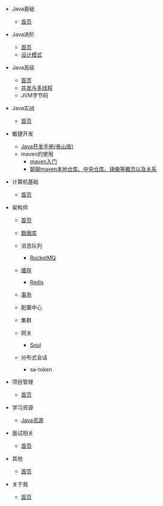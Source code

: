 * Java基础
  * [首页](docs/java-base/README.md)

* Java进阶
  * [首页](docs/java-advanced/README.md)
  * [设计模式](docs/java-advanced/design-patterns/README.md)
  
* Java高级
  * [首页](docs/java-senior/README.md)
  * [并发与多线程](docs/java-senior/Concurrent/README.md)
  * JVM字节码

* Java实战
  * [首页](docs/java-application/README.md)

* 敏捷开发
    * [Java开发手册(泰山版)](docs/agile-development/Java开发手册(泰山版))
    * maven的使用
        * [maven入门](docs/agile-development/maven/maven入门.md)
        * [聊聊maven本地仓库、中央仓库、镜像等概念以及关系](docs/agile-development/maven/聊聊maven本地仓库、中央仓库、镜像等概念以及关系.md)

* 计算机基础
  * [首页](docs/computer-basics/README.md)

* 架构师
  * [首页](docs/architect/README.md)
  * [数据库](docs/architect/DataBase/README.md)

  * 消息队列
    * [RocketMQ](docs/architect/MessageQueuing/RocketMQ/README.md)
  * [缓存](docs/architect/Cache/README.md)
    * [Redis](docs/architect/Cache/Redis/README.md)
  * [事务](docs/architect/Transaction/README.md)
  * 配置中心
  * 集群
  * 网关
    * [Soul](https://dromara.org/zh/projects/)
  * 分布式会话
    * sa-token
* 项目管理
  * [首页](docs/project-management/README.md)

* 学习资源
  * [Java资源](docs/learning-resource/java-resource/README.md)

* 面试相关
  * [首页](docs/job/README.md)

* 其他
  * [首页](docs/other/README.md)

* 关于我

  * [首页](docs/about-me/README.md)